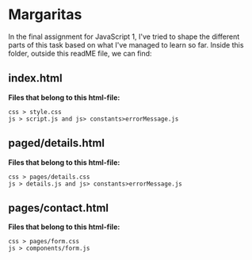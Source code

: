 # Margaritas
In the final assignment for JavaScript 1, I've tried to shape the different parts of this task based on what I've managed to learn so far. Inside this folder, outside this readME file, we can find:
## index.html
**Files that belong to this html-file:**
``` 
css > style.css
js > script.js and js> constants>errorMessage.js
```
## paged/details.html
**Files that belong to this html-file:**
``` 
css > pages/details.css
js > details.js and js> constants>errorMessage.js
```
## pages/contact.html
**Files that belong to this html-file:**
``` 
css > pages/form.css
js > components/form.js
```

